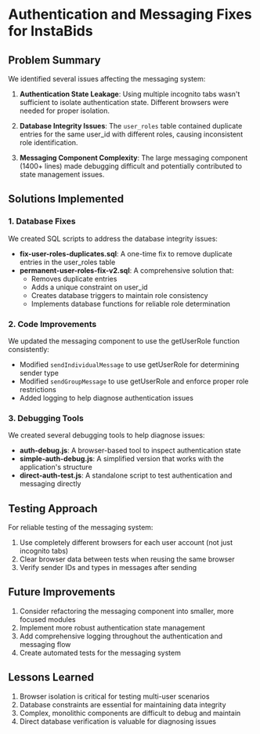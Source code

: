 # Authentication and Messaging Fixes for InstaBids

## Problem Summary

We identified several issues affecting the messaging system:

1. **Authentication State Leakage**: Using multiple incognito tabs wasn't sufficient to isolate authentication state. Different browsers were needed for proper isolation.

2. **Database Integrity Issues**: The `user_roles` table contained duplicate entries for the same user_id with different roles, causing inconsistent role identification.

3. **Messaging Component Complexity**: The large messaging component (1400+ lines) made debugging difficult and potentially contributed to state management issues.

## Solutions Implemented

### 1. Database Fixes

We created SQL scripts to address the database integrity issues:

- **fix-user-roles-duplicates.sql**: A one-time fix to remove duplicate entries in the user_roles table
- **permanent-user-roles-fix-v2.sql**: A comprehensive solution that:
  - Removes duplicate entries
  - Adds a unique constraint on user_id
  - Creates database triggers to maintain role consistency
  - Implements database functions for reliable role determination

### 2. Code Improvements

We updated the messaging component to use the getUserRole function consistently:

- Modified `sendIndividualMessage` to use getUserRole for determining sender type
- Modified `sendGroupMessage` to use getUserRole and enforce proper role restrictions
- Added logging to help diagnose authentication issues

### 3. Debugging Tools

We created several debugging tools to help diagnose issues:

- **auth-debug.js**: A browser-based tool to inspect authentication state
- **simple-auth-debug.js**: A simplified version that works with the application's structure
- **direct-auth-test.js**: A standalone script to test authentication and messaging directly

## Testing Approach

For reliable testing of the messaging system:

1. Use completely different browsers for each user account (not just incognito tabs)
2. Clear browser data between tests when reusing the same browser
3. Verify sender IDs and types in messages after sending

## Future Improvements

1. Consider refactoring the messaging component into smaller, more focused modules
2. Implement more robust authentication state management
3. Add comprehensive logging throughout the authentication and messaging flow
4. Create automated tests for the messaging system

## Lessons Learned

1. Browser isolation is critical for testing multi-user scenarios
2. Database constraints are essential for maintaining data integrity
3. Complex, monolithic components are difficult to debug and maintain
4. Direct database verification is valuable for diagnosing issues